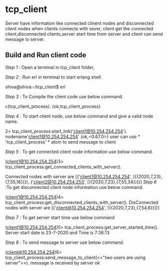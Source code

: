 tcp_client
==========

Server have information like connected clinent nodes and disconnected client nodes
when clients connects with sever, client get the connected client,disconnected clients,server start time
from server and client can send message to server.



 
Build and Run client code
-------------------------

*Step 1* : Open a terminal in tcp_client folder,

*Step 2* : Run erl in terminal to start erlang shell.

shiva@shiva:-/tcp_client$ erl

*Step 3* : To Compile the client  code use below command.

 c(tcp_client_process).
{ok,tcp_client_process}

*Step 4* : To start client node, use below command and give a valid node name.

2> tcp_client_process:start_link('client1@10.254.254.254').
nodename'client1@10.254.254.254'
{ok,<0.67.0>}
 user can use * 'tcp_client_process' * atom to send message to client

*Step 5* : To get connected client node information use below command.

(client1@10.254.254.254)3> tcp_client_process:get_connected_clients_with_server().

Connected nodes with server are [{'client1@10.254.254.254',
                                     [{{2020,7,23},{7,55,16}}]},
                                 {'client2@10.254.254.253',
                                     [{{2020,7,23},{7,55,34}}]}]
*Step 6* :To get disconnected client node information use below command.

(client1@10.254.254.254)4> tcp_client_process:get_disconnected_clients_with_server().
DisConnected nodes with server are [{'client@10.254.254.254',
                                     [{{2020,7,23},{7,54,6}}]}]

*Step 7* : To get server start time use below command

(client1@10.254.254.254)5> tcp_client_process:get_server_started_time().
Server start date is 23-7-2020 and Time is 7:38:13

*Step 8* : To send message to server use below command.

(client@10.254.254.254)6> tcp_client_process:send_message_to_client(<<"two users are using server">>).
message is received by server
ok



